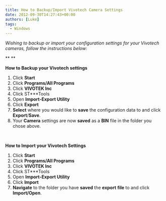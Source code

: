 ```yaml
---
title: How to Backup/Import Vivotech Camera Settings
date: 2012-09-30T14:27:43+00:00
authors: [Luke]
tags:
  - Windows
---
```

_Wishing to backup or import your configuration settings for your Vivotech cameras, follow the instructions below:_

** **

**How to Backup your Vivotech settings**

<ol start="1">
  <li>
    Click <strong>Start</strong>
  </li>
  <li>
    Click <strong>Programs/All Programs</strong>
  </li>
  <li>
    Click <strong>VIVOTEK Inc</strong>
  </li>
  <li>
    Click ST***Tools
  </li>
  <li>
    Open <strong>Import-Export Utility</strong>
  </li>
  <li>
    Click <strong>Export</strong>
  </li>
  <li>
    <strong>Select</strong> where you would like to <strong>save</strong> the configuration data to and click <strong>Export</strong>/<strong>Save</strong>.
  </li>
  <li>
    Your <strong>Camera</strong> settings are now <strong>saved</strong> as a <strong>BIN</strong> file in the folder you chose above.
  </li>
</ol>

&nbsp;

**How to Import your Vivotech Settings**

<ol start="1">
  <li>
    Click <strong>Start</strong>
  </li>
  <li>
    Click <strong>Programs/All Programs</strong>
  </li>
  <li>
    Click <strong>VIVOTEK Inc</strong>
  </li>
  <li>
    Click ST***Tools
  </li>
  <li>
    Open <strong>Import-Export Utility</strong>
  </li>
  <li>
    Click <strong>Import</strong>
  </li>
  <li>
    <strong>Navigate</strong> to the folder you have <strong>saved</strong> the <strong>export</strong> <strong>file</strong> to and click <strong>Import/Open</strong>.
  </li>
</ol>